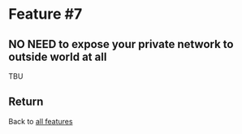 # Feature \#7

## NO NEED to expose your private network to outside world at all

TBU


## Return

Back to [all features](README.md)
